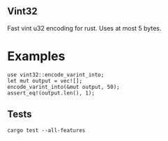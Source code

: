 ## Vint32

Fast vint u32 encoding for rust. Uses at most 5 bytes.

# Examples
```
use vint32::encode_varint_into;
let mut output = vec![];
encode_varint_into(&mut output, 50);	
assert_eq!(output.len(), 1);
```

## Tests

`cargo test --all-features`
